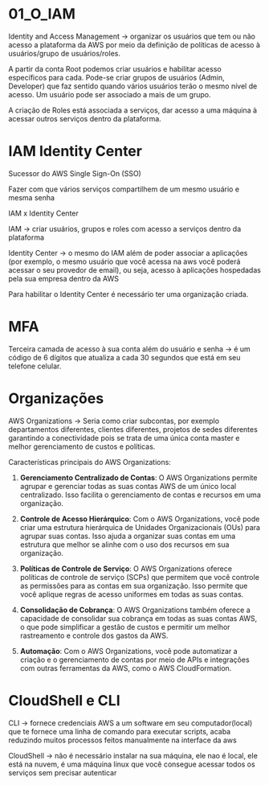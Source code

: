 # 01_O_IAM

Identity and Access Management → organizar os usuários que tem ou não acesso a plataforma da AWS por meio da definição de políticas de acesso à usuários/grupo de usuários/roles.

A partir da conta Root podemos criar usuários e habilitar acesso específicos para cada. Pode-se criar grupos de usuários (Admin, Developer) que faz sentido quando vários usuários terão o mesmo nível de acesso. Um usuário pode ser associado a mais de um grupo.

A criação de Roles está associada a serviços, dar acesso a uma máquina à acessar outros serviços dentro da plataforma.

# IAM Identity Center

Sucessor do AWS Single Sign-On (SSO)

Fazer com que vários serviços compartilhem de um mesmo usuário e mesma senha

IAM x Identity Center

IAM → criar usuários, grupos e roles com acesso a serviços dentro da plataforma

Identity Center → o mesmo do IAM além de poder associar a aplicações (por exemplo, o mesmo usuário que você acessa na aws você poderá acessar o seu provedor de email), ou seja, acesso à aplicações hospedadas pela sua empresa dentro da AWS

Para habilitar o Identity Center é necessário ter uma organização criada.

# MFA

Terceira camada de acesso à sua conta além do usuário e senha → é um código de 6 dígitos que atualiza a cada 30 segundos que está em seu telefone celular.

# Organizações

AWS Organizations → Seria como criar subcontas, por exemplo departamentos diferentes, clientes diferentes, projetos de sedes diferentes garantindo a conectividade pois se trata de uma única conta master e melhor gerenciamento de custos e políticas.

Características principais do AWS Organizations:
  

1. **Gerenciamento Centralizado de Contas**: O AWS Organizations permite agrupar e gerenciar todas as suas contas AWS de um único local centralizado. Isso facilita o gerenciamento de contas e recursos em uma organização.
    
2. **Controle de Acesso Hierárquico**: Com o AWS Organizations, você pode criar uma estrutura hierárquica de Unidades Organizacionais (OUs) para agrupar suas contas. Isso ajuda a organizar suas contas em uma estrutura que melhor se alinhe com o uso dos recursos em sua organização.
    
3. **Políticas de Controle de Serviço**: O AWS Organizations oferece políticas de controle de serviço (SCPs) que permitem que você controle as permissões para as contas em sua organização. Isso permite que você aplique regras de acesso uniformes em todas as suas contas.
    
4. **Consolidação de Cobrança**: O AWS Organizations também oferece a capacidade de consolidar sua cobrança em todas as suas contas AWS, o que pode simplificar a gestão de custos e permitir um melhor rastreamento e controle dos gastos da AWS.
    
5. **Automação**: Com o AWS Organizations, você pode automatizar a criação e o gerenciamento de contas por meio de APIs e integrações com outras ferramentas da AWS, como o AWS CloudFormation.
# CloudShell e CLI

CLI → fornece credenciais AWS a um software em seu computador(local) que te fornece uma linha de comando para executar scripts, acaba reduzindo muitos processos feitos manualmente na interface da aws

CloudShell → não é necessário instalar na sua máquina, ele nao é local, ele está na nuvem, é uma máquina linux que você consegue acessar todos os serviços sem precisar autenticar

